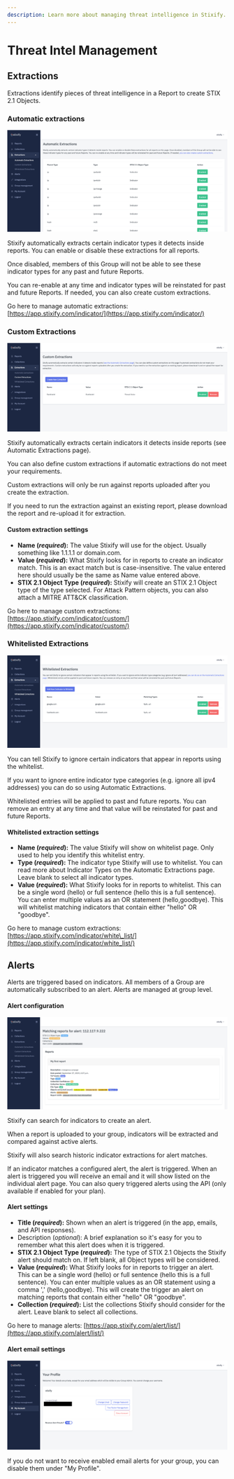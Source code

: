 ```yaml
---
description: Learn more about managing threat intelligence in Stixify.
---
```


# Threat Intel Management

## Extractions

Extractions identify pieces of threat intelligence in a Report to create STIX 2.1 Objects.

### Automatic extractions

![Stixify automatic extractions](../.gitbook/assets/stixify-auto-extractions.png)

Stixify automatically extracts certain indicator types it detects inside reports. You can enable or disable these extractions for all reports.

Once disabled, members of this Group will not be able to see these indicator types for any past and future Reports.

You can re-enable at any time and indicator types will be reinstated for past and future Reports. If needed, you can also create custom extractions.

Go here to manage automatic extractions: [https://app.stixify.com/indicator/](https://app.stixify.com/indicator/)

### Custom Extractions

![Stixify custom extractions](../.gitbook/assets/stixify-custom-extractions.png)

Stixify automatically extracts certain indicators it detects inside reports \(see Automatic Extractions page\).

You can also define custom extractions if automatic extractions do not meet your requirements.

Custom extractions will only be run against reports uploaded after you create the extraction.

If you need to run the extraction against an existing report, please download the report and re-upload it for extraction.

#### **Custom extraction settings**

* **Name \(**_**required**_**\):** The value Stixify will use for the object. Usually something like 1.1.1.1 or domain.com.
* **Value \(**_**required**_**\):** What Stixify looks for in reports to create an indicator match. This is an exact match but is case-insensitive. The value entered here should usually be the same as Name value entered above.
* **STIX 2.1 Object Type \(**_**required**_**\):** Stixify will create an STIX 2.1 Object type of the type selected. For Attack Pattern objects, you can also attach a MITRE ATT&CK classification.

Go here to manage custom extractions: [https://app.stixify.com/indicator/custom/](https://app.stixify.com/indicator/custom/)

### Whitelisted Extractions

![Stixify whitelisted extractions](../.gitbook/assets/stixify-whitelisted-extractions.png)

You can tell Stixify to ignore certain indicators that appear in reports using the whitelist.

If you want to ignore entire indicator type categories \(e.g. ignore all ipv4 addresses\) you can do so using Automatic Extractions.

Whitelisted entries will be applied to past and future reports. You can remove an entry at any time and that value will be reinstated for past and future Reports.

#### **Whitelisted extraction settings**

* **Name \(**_**required**_**\):** The value Stixify will show on whitelist page. Only used to help you identify this whitelist entry.
* **Type \(**_**required**_**\):** The indicator type Stixify will use to whitelist. You can read more about Indicator Types on the Automatic Extractions page. Leave blank to select all indicator types.
* **Value \(**_**required**_**\):** What Stixify looks for in reports to whitelist. This can be a single word \(hello\) or full sentence \(hello this is a full sentence\). You can enter multiple values as an OR statement \(hello,goodbye\). This will whitelist matching indicators that contain either "hello" OR "goodbye".

Go here to manage custom extractions: [https://app.stixify.com/indicator/white\_list/](https://app.stixify.com/indicator/white_list/)

## Alerts

Alerts are triggered based on indicators. All members of a Group are automatically subscribed to an alert. Alerts are managed at group level.

#### Alert configuration

![Stixify alert list](../.gitbook/assets/stixify-alerts.png)

Stixify can search for indicators to create an alert.

When a report is uploaded to your group, indicators will be extracted and compared against active alerts.

Stixify will also search historic indicator extractions for alert matches.

If an indicator matches a configured alert, the alert is triggered. When an alert is triggered you will receive an email and it will show listed on the individual alert page. You can also query triggered alerts using the API \(only available if enabled for your plan\).

#### **Alert settings**

* **Title \(**_**required**_**\):** Shown when an alert is triggered \(in the app, emails, and API responses\).
* Description \(_optional_\): A brief explanation so it's easy for you to remember what this alert does when it is triggered.
* **STIX 2.1 Object Type \(**_**required**_**\):** The type of STIX 2.1 Objects the Stixify alert should match on. If left blank, all Object types will be considered.
* **Value \(**_**required**_**\):** What Stixify looks for in reports to trigger an alert. This can be a single word \(hello\) or full sentence \(hello this is a full sentence\). You can enter multiple values as an OR statement using a comma ',' \(hello,goodbye\). This will create the trigger an alert on matching reports that contain either "hello" OR "goodbye".
* **Collection \(**_**required**_**\):** List the collections Stixify should consider for the alert. Leave blank to select all collections.

Go here to manage alerts: [https://app.stixify.com/alert/list/](https://app.stixify.com/alert/list/)

#### Alert email settings

![Stixify profile](../.gitbook/assets/stixify-profile.png)

If you do not want to receive enabled email alerts for your group, you can disable them under "My Profile".